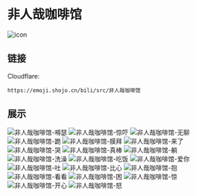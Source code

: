 # 非人哉咖啡馆
![icon](https://emoji.shojo.cn/bili/src/非人哉咖啡馆/icon.png)
## 链接
Cloudflare:
```
https://emoji.shojo.cn/bili/src/非人哉咖啡馆
```
## 展示
![非人哉咖啡馆-嘚瑟](https://emoji.shojo.cn/bili/src/非人哉咖啡馆/非人哉咖啡馆-嘚瑟.png)
![非人哉咖啡馆-惊吓](https://emoji.shojo.cn/bili/src/非人哉咖啡馆/非人哉咖啡馆-惊吓.png)
![非人哉咖啡馆-无聊](https://emoji.shojo.cn/bili/src/非人哉咖啡馆/非人哉咖啡馆-无聊.png)
![非人哉咖啡馆-跪](https://emoji.shojo.cn/bili/src/非人哉咖啡馆/非人哉咖啡馆-跪.png)
![非人哉咖啡馆-膜拜](https://emoji.shojo.cn/bili/src/非人哉咖啡馆/非人哉咖啡馆-膜拜.png)
![非人哉咖啡馆-来了](https://emoji.shojo.cn/bili/src/非人哉咖啡馆/非人哉咖啡馆-来了.png)
![非人哉咖啡馆-哭](https://emoji.shojo.cn/bili/src/非人哉咖啡馆/非人哉咖啡馆-哭.png)
![非人哉咖啡馆-真棒](https://emoji.shojo.cn/bili/src/非人哉咖啡馆/非人哉咖啡馆-真棒.png)
![非人哉咖啡馆-躺](https://emoji.shojo.cn/bili/src/非人哉咖啡馆/非人哉咖啡馆-躺.png)
![非人哉咖啡馆-洗澡](https://emoji.shojo.cn/bili/src/非人哉咖啡馆/非人哉咖啡馆-洗澡.png)
![非人哉咖啡馆-吃饭](https://emoji.shojo.cn/bili/src/非人哉咖啡馆/非人哉咖啡馆-吃饭.png)
![非人哉咖啡馆-爱你](https://emoji.shojo.cn/bili/src/非人哉咖啡馆/非人哉咖啡馆-爱你.png)
![非人哉咖啡馆-吐](https://emoji.shojo.cn/bili/src/非人哉咖啡馆/非人哉咖啡馆-吐.png)
![非人哉咖啡馆-比心](https://emoji.shojo.cn/bili/src/非人哉咖啡馆/非人哉咖啡馆-比心.png)
![非人哉咖啡馆-抱](https://emoji.shojo.cn/bili/src/非人哉咖啡馆/非人哉咖啡馆-抱.png)
![非人哉咖啡馆-看看](https://emoji.shojo.cn/bili/src/非人哉咖啡馆/非人哉咖啡馆-看看.png)
![非人哉咖啡馆-困](https://emoji.shojo.cn/bili/src/非人哉咖啡馆/非人哉咖啡馆-困.png)
![非人哉咖啡馆-惊](https://emoji.shojo.cn/bili/src/非人哉咖啡馆/非人哉咖啡馆-惊.png)
![非人哉咖啡馆-开心](https://emoji.shojo.cn/bili/src/非人哉咖啡馆/非人哉咖啡馆-开心.png)
![非人哉咖啡馆-怒](https://emoji.shojo.cn/bili/src/非人哉咖啡馆/非人哉咖啡馆-怒.png)

